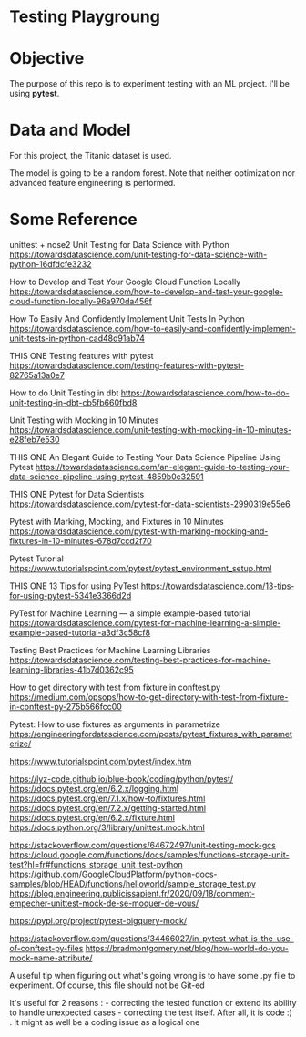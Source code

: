 # Testing Playgroung

# Objective

The purpose of this repo is to experiment testing with an ML project. 
I'll be using **pytest**.

# Data and Model

For this project, the Titanic dataset is used.

The model is going to be a random forest. Note that neither optimization nor advanced feature engineering is performed.

# Some Reference

unittest + nose2
Unit Testing for Data Science with Python
https://towardsdatascience.com/unit-testing-for-data-science-with-python-16dfdcfe3232 

How to Develop and Test Your Google Cloud Function Locally
https://towardsdatascience.com/how-to-develop-and-test-your-google-cloud-function-locally-96a970da456f

How To Easily And Confidently Implement Unit Tests In Python
https://towardsdatascience.com/how-to-easily-and-confidently-implement-unit-tests-in-python-cad48d91ab74

THIS ONE
Testing features with pytest
https://towardsdatascience.com/testing-features-with-pytest-82765a13a0e7

How to do Unit Testing in dbt
https://towardsdatascience.com/how-to-do-unit-testing-in-dbt-cb5fb660fbd8

Unit Testing with Mocking in 10 Minutes
https://towardsdatascience.com/unit-testing-with-mocking-in-10-minutes-e28feb7e530

THIS ONE
An Elegant Guide to Testing Your Data Science Pipeline Using Pytest
https://towardsdatascience.com/an-elegant-guide-to-testing-your-data-science-pipeline-using-pytest-4859b0c32591

THIS ONE
Pytest for Data Scientists
https://towardsdatascience.com/pytest-for-data-scientists-2990319e55e6

Pytest with Marking, Mocking, and Fixtures in 10 Minutes
https://towardsdatascience.com/pytest-with-marking-mocking-and-fixtures-in-10-minutes-678d7ccd2f70

Pytest Tutorial
https://www.tutorialspoint.com/pytest/pytest_environment_setup.html

THIS ONE
13 Tips for using PyTest
https://towardsdatascience.com/13-tips-for-using-pytest-5341e3366d2d

PyTest for Machine Learning — a simple example-based tutorial
https://towardsdatascience.com/pytest-for-machine-learning-a-simple-example-based-tutorial-a3df3c58cf8

Testing Best Practices for Machine Learning Libraries
https://towardsdatascience.com/testing-best-practices-for-machine-learning-libraries-41b7d0362c95

How to get directory with test from fixture in conftest.py
https://medium.com/opsops/how-to-get-directory-with-test-from-fixture-in-conftest-py-275b566fcc00

Pytest: How to use fixtures as arguments in parametrize
https://engineeringfordatascience.com/posts/pytest_fixtures_with_parameterize/

https://www.tutorialspoint.com/pytest/index.htm

https://lyz-code.github.io/blue-book/coding/python/pytest/
https://docs.pytest.org/en/6.2.x/logging.html
https://docs.pytest.org/en/7.1.x/how-to/fixtures.html
https://docs.pytest.org/en/7.2.x/getting-started.html
https://docs.pytest.org/en/6.2.x/fixture.html
https://docs.python.org/3/library/unittest.mock.html


https://stackoverflow.com/questions/64672497/unit-testing-mock-gcs
https://cloud.google.com/functions/docs/samples/functions-storage-unit-test?hl=fr#functions_storage_unit_test-python
https://github.com/GoogleCloudPlatform/python-docs-samples/blob/HEAD/functions/helloworld/sample_storage_test.py
https://blog.engineering.publicissapient.fr/2020/09/18/comment-empecher-unittest-mock-de-se-moquer-de-vous/

https://pypi.org/project/pytest-bigquery-mock/

https://stackoverflow.com/questions/34466027/in-pytest-what-is-the-use-of-conftest-py-files
https://bradmontgomery.net/blog/how-world-do-you-mock-name-attribute/

A useful tip when figuring out what's going wrong is to have some .py file to experiment. Of course, this file should 
not be Git-ed

It's useful for 2 reasons :
    - correcting the tested function or extend its ability to handle unexpected cases
    - correcting the test itself. After all, it is code :) . It might as well be a coding issue as a logical one 